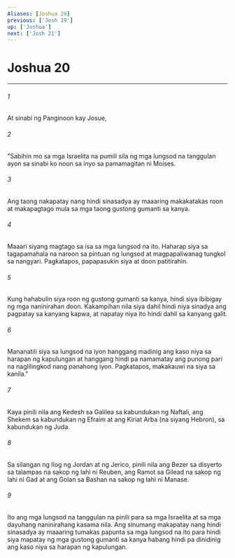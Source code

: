 ```yaml
---
Aliases: [Joshua 20]
previous: ['Josh 19']
up: ['Joshua']
next: ['Josh 21']
---
```

# Joshua 20

***


###### 1 


At sinabi ng Panginoon kay Josue, 


###### 2 


"Sabihin mo sa mga Israelita na pumili sila ng mga lungsod na tanggulan ayon sa sinabi ko noon sa inyo sa pamamagitan ni Moises. 


###### 3 


Ang taong nakapatay nang hindi sinasadya ay maaaring makakatakas roon at makapagtago mula sa mga taong gustong gumanti sa kanya. 


###### 4 


Maaari siyang magtago sa isa sa mga lungsod na ito. Haharap siya sa tagapamahala na naroon sa pintuan ng lungsod at magpapaliwanag tungkol sa nangyari. Pagkatapos, papapasukin siya at doon patitirahin. 


###### 5 


Kung hahabulin siya roon ng gustong gumanti sa kanya, hindi siya ibibigay ng mga naninirahan doon. Kakampihan nila siya dahil hindi niya sinadya ang pagpatay sa kanyang kapwa, at napatay niya ito hindi dahil sa kanyang galit. 


###### 6 


Mananatili siya sa lungsod na iyon hanggang madinig ang kaso niya sa harapan ng kapulungan at hanggang hindi pa namamatay ang punong pari na naglilingkod nang panahong iyon. Pagkatapos, makakauwi na siya sa kanila." 


###### 7 


Kaya pinili nila ang Kedesh sa Galilea sa kabundukan ng Naftali, ang Shekem sa kabundukan ng Efraim at ang Kiriat Arba (na siyang Hebron), sa kabundukan ng Juda. 


###### 8 


Sa silangan ng Ilog ng Jordan at ng Jerico, pinili nila ang Bezer sa disyerto sa talampas na sakop ng lahi ni Reuben, ang Ramot sa Gilead na sakop ng lahi ni Gad at ang Golan sa Bashan na sakop ng lahi ni Manase. 


###### 9 


Ito ang mga lungsod na tanggulan na pinili para sa mga Israelita at sa mga dayuhang naninirahang kasama nila. Ang sinumang makapatay nang hindi sinasadya ay maaaring tumakas papunta sa mga lungsod na ito para hindi siya mapatay ng mga gustong gumanti sa kanya habang hindi pa dinidinig ang kaso niya sa harapan ng kapulungan.

